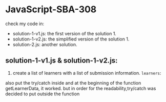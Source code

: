 # JavaScript-SBA-308

check my code in:
- solution-1-v1.js: the first version of the solution 1.
- solution-1-v2.js: the simplified version of the solution 1.
- solution-2.js: another solution.

## solution-1-v1.js & solution-1-v2.js:
1. create a list of learners with a list of submission information. ```learners```:




also put the try/catch inside and at the beginning of the function getLearnerData, it worked.
but in order for the readability,try/catch was decided to put outside the function